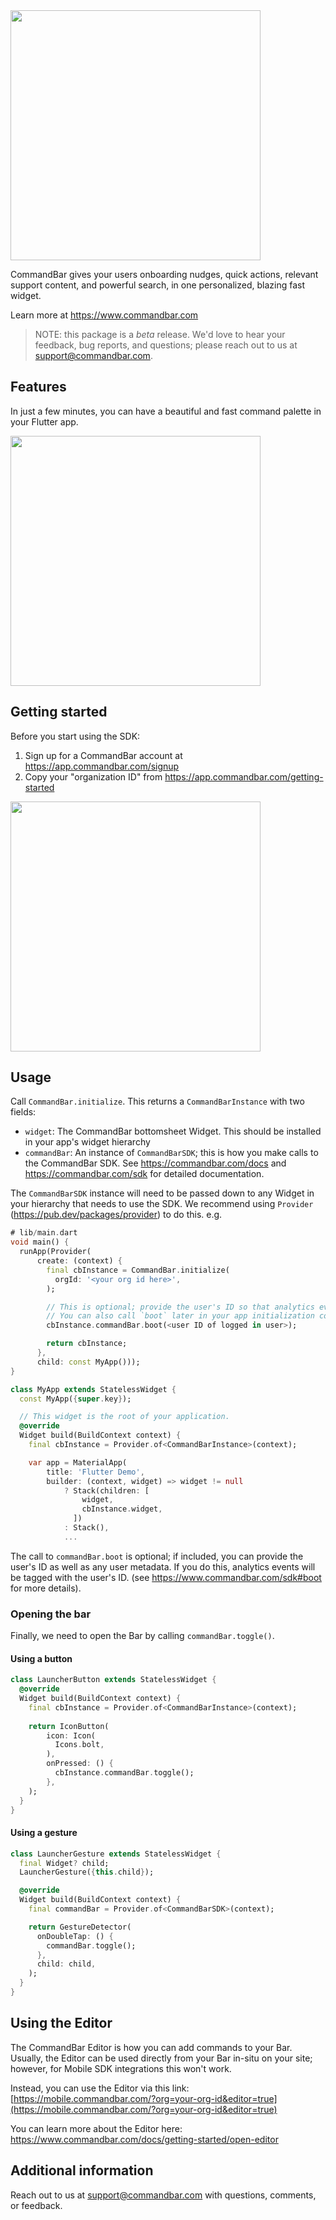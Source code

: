 <img src="https://raw.githubusercontent.com/tryfoobar/commandbar-flutter/main/resources/logo.svg" width="400" />

CommandBar gives your users onboarding nudges, quick actions, relevant support content, and 
powerful search, in one ‍personalized, blazing fast widget.

Learn more at https://www.commandbar.com

> NOTE: this package is a *beta* release. We'd love to hear your feedback, bug reports, and 
questions; please reach out to us at support@commandbar.com.

## Features

In just a few minutes, you can have a beautiful and fast command palette in your Flutter app.

<img src="https://raw.githubusercontent.com/tryfoobar/commandbar-flutter/main/resources/commandbar-flutter-demo.gif" width="400" />


## Getting started

Before you start using the SDK:

1) Sign up for a CommandBar account at https://app.commandbar.com/signup
2) Copy your "organization ID" from https://app.commandbar.com/getting-started

<img src="https://raw.githubusercontent.com/tryfoobar/commandbar-flutter/main/resources/org_id.png" width="400" />

## Usage

Call `CommandBar.initialize`. This returns a `CommandBarInstance` with two fields:
  - `widget`: The CommandBar bottomsheet Widget. This should be installed in your app's 
    widget hierarchy
  - `commandBar`: An instance of `CommandBarSDK`; this is how you make calls to the 
    CommandBar SDK. See https://commandbar.com/docs and https://commandbar.com/sdk for 
    detailed documentation.

The `CommandBarSDK` instance will need to be passed down to any Widget in your hierarchy 
that needs to use the SDK. We recommend using `Provider` (https://pub.dev/packages/provider)
to do this. e.g.
```dart
# lib/main.dart
void main() {
  runApp(Provider(
      create: (context) {
        final cbInstance = CommandBar.initialize(
          orgId: '<your org id here>',
        );

        // This is optional; provide the user's ID so that analytics events can include it.
        // You can also call `boot` later in your app initialization code if necessary.
        cbInstance.commandBar.boot(<user ID of logged in user>);

        return cbInstance;
      },
      child: const MyApp()));
}

class MyApp extends StatelessWidget {
  const MyApp({super.key});

  // This widget is the root of your application.
  @override
  Widget build(BuildContext context) {
    final cbInstance = Provider.of<CommandBarInstance>(context);

    var app = MaterialApp(
        title: 'Flutter Demo',
        builder: (context, widget) => widget != null
            ? Stack(children: [
                widget,
                cbInstance.widget,
              ])
            : Stack(),
            ...
```

The call to `commandBar.boot` is optional; if included, you can provide the user's ID as well as any user 
metadata. If you do this, analytics events will be tagged with the user's ID. (see 
https://www.commandbar.com/sdk#boot for more details).

### Opening the bar

Finally, we need to open the Bar by calling `commandBar.toggle()`.

#### Using a button

```dart
class LauncherButton extends StatelessWidget {
  @override
  Widget build(BuildContext context) {
    final cbInstance = Provider.of<CommandBarInstance>(context);
    
    return IconButton(
        icon: Icon(
          Icons.bolt,
        ),
        onPressed: () {
          cbInstance.commandBar.toggle();
        },
    );
  }
}
```

#### Using a gesture

```dart
class LauncherGesture extends StatelessWidget {
  final Widget? child;
  LauncherGesture({this.child});

  @override
  Widget build(BuildContext context) {
    final commandBar = Provider.of<CommandBarSDK>(context);

    return GestureDetector(
      onDoubleTap: () {
        commandBar.toggle();
      },
      child: child,
    );
  }
}
```

## Using the Editor

The CommandBar Editor is how you can add commands to your Bar. Usually, the Editor can be used directly 
from your Bar in-situ on your site; however, for Mobile SDK integrations this won't work.

Instead, you can use the Editor via this link:
  [https://mobile.commandbar.com/?org=your-org-id&editor=true](https://mobile.commandbar.com/?org=your-org-id&editor=true)

You can learn more about the Editor here:
  https://www.commandbar.com/docs/getting-started/open-editor

## Additional information

Reach out to us at support@commandbar.com with questions, comments, or feedback.
